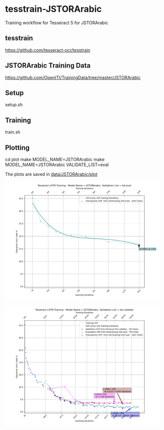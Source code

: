 # tesstrain-JSTORArabic

Training workflow for Tesseract 5 for JSTORArabic

## tesstrain
https://github.com/tesseract-ocr/tesstrain

## JSTORArabic Training Data
https://github.com/OpenITI/TrainingData/tree/master/JSTORArabic

## Setup
setup.sh

## Training
train.sh

## Plotting
cd plot
make MODEL_NAME=JSTORArabic
make MODEL_NAME=JSTORArabic VALIDATE_LIST=eval

The plots are saved in [data/JSTORArabic/plot](data/JSTORArabic/plot)

![Eval CER](data/JSTORArabic/plot/JSTORArabic-eval-cer.png)

![Validation CER](data/JSTORArabic/plot/JSTORArabic-validate-cer.png)
